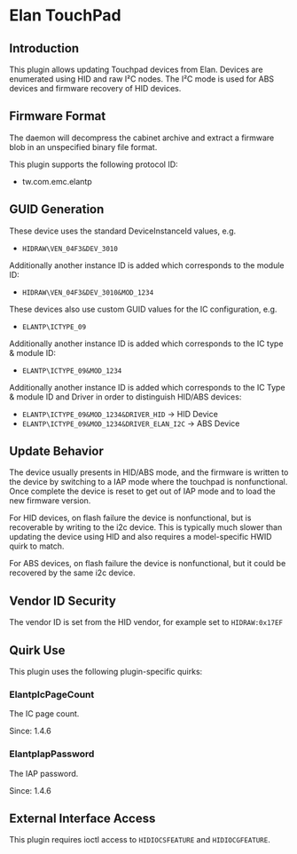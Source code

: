 # Elan TouchPad

## Introduction

This plugin allows updating Touchpad devices from Elan. Devices are enumerated
using HID and raw I²C nodes. The I²C mode is used for ABS devices and firmware
recovery of HID devices.

## Firmware Format

The daemon will decompress the cabinet archive and extract a firmware blob in
an unspecified binary file format.

This plugin supports the following protocol ID:

* tw.com.emc.elantp

## GUID Generation

These device uses the standard DeviceInstanceId values, e.g.

* `HIDRAW\VEN_04F3&DEV_3010`

Additionally another instance ID is added which corresponds to the module ID:

* `HIDRAW\VEN_04F3&DEV_3010&MOD_1234`

These devices also use custom GUID values for the IC configuration, e.g.

* `ELANTP\ICTYPE_09`

 Additionally another instance ID is added which corresponds to the IC type & module ID:

* `ELANTP\ICTYPE_09&MOD_1234`

 Additionally another instance ID is added which corresponds to the IC Type & module ID and Driver in order to distinguish HID/ABS devices:

* `ELANTP\ICTYPE_09&MOD_1234&DRIVER_HID` -> HID Device
* `ELANTP\ICTYPE_09&MOD_1234&DRIVER_ELAN_I2C` -> ABS Device

## Update Behavior

The device usually presents in HID/ABS mode, and the firmware is written to the
device by switching to a IAP mode where the touchpad is nonfunctional.
Once complete the device is reset to get out of IAP mode and to load the new
firmware version.

For HID devices, on flash failure the device is nonfunctional, but is recoverable
by writing to the i2c device. This is typically much slower than updating the
device using HID and also requires a model-specific HWID quirk to match.

For ABS devices, on flash failure the device is nonfunctional, but it could be
recovered by the same i2c device.

## Vendor ID Security

The vendor ID is set from the HID vendor, for example set to `HIDRAW:0x17EF`

## Quirk Use

This plugin uses the following plugin-specific quirks:

### ElantpIcPageCount

The IC page count.

Since: 1.4.6

### ElantpIapPassword

The IAP password.

Since: 1.4.6

## External Interface Access

This plugin requires ioctl access to `HIDIOCSFEATURE` and `HIDIOCGFEATURE`.
